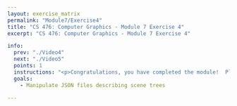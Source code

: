 ```yaml
---
layout: exercise_matrix
permalink: "Module7/Exercise4"
title: "CS 476: Computer Graphics - Module 7 Exercise 4"
excerpt: "CS 476: Computer Graphics - Module 7 Exercise 4"

info:
  prev: "./Video4"
  next: "./Video5"
  points: 1
  instructions: "<p>Congratulations, you have completed the module!  Please study <a href = \"http://www.ctralie.com/Teaching/CS476_F2019/Assignments/Mini2_SceneGraphs/index.html#syntax\">the JSON syntax for 3D scene trees</a>, and we will do this exercise together in class on Wednesday.  Pay particular attention to the example below:</p><img src = \"http://www.ctralie.com/Teaching/CS476_F2019/Assignments/Mini2_SceneGraphs/sample-scene.svg\">"
  goals:
    - Manipulate JSON files describing scene trees
    
---
```

